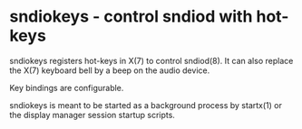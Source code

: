 # sndiokeys - control sndiod with hot-keys

sndiokeys registers hot-keys in X(7) to control sndiod(8). It can also
replace the X(7) keyboard bell by a beep on the audio device.

Key bindings are configurable.

sndiokeys is meant to be started as a background process by startx(1) or
the display manager session startup scripts.
